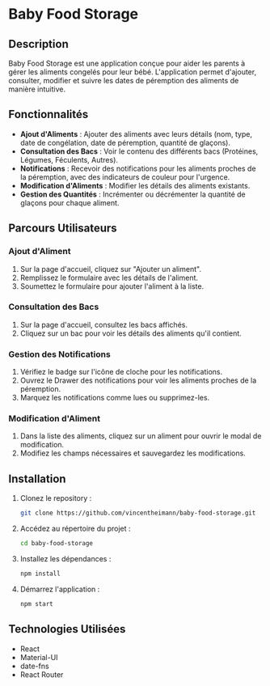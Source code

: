 # Baby Food Storage

## Description
Baby Food Storage est une application conçue pour aider les parents à gérer les aliments congelés pour leur bébé. L'application permet d'ajouter, consulter, modifier et suivre les dates de péremption des aliments de manière intuitive.

## Fonctionnalités
- **Ajout d'Aliments** : Ajouter des aliments avec leurs détails (nom, type, date de congélation, date de péremption, quantité de glaçons).
- **Consultation des Bacs** : Voir le contenu des différents bacs (Protéines, Légumes, Féculents, Autres).
- **Notifications** : Recevoir des notifications pour les aliments proches de la péremption, avec des indicateurs de couleur pour l'urgence.
- **Modification d'Aliments** : Modifier les détails des aliments existants.
- **Gestion des Quantités** : Incrémenter ou décrémenter la quantité de glaçons pour chaque aliment.

## Parcours Utilisateurs
### Ajout d'Aliment
1. Sur la page d'accueil, cliquez sur "Ajouter un aliment".
2. Remplissez le formulaire avec les détails de l'aliment.
3. Soumettez le formulaire pour ajouter l'aliment à la liste.

### Consultation des Bacs
1. Sur la page d'accueil, consultez les bacs affichés.
2. Cliquez sur un bac pour voir les détails des aliments qu'il contient.

### Gestion des Notifications
1. Vérifiez le badge sur l'icône de cloche pour les notifications.
2. Ouvrez le Drawer des notifications pour voir les aliments proches de la péremption.
3. Marquez les notifications comme lues ou supprimez-les.

### Modification d'Aliment
1. Dans la liste des aliments, cliquez sur un aliment pour ouvrir le modal de modification.
2. Modifiez les champs nécessaires et sauvegardez les modifications.

## Installation
1. Clonez le repository :
   ```bash
   git clone https://github.com/vincentheimann/baby-food-storage.git
   ```
2. Accédez au répertoire du projet :
   ```bash
   cd baby-food-storage
   ```
3. Installez les dépendances :
   ```bash
   npm install
   ```
4. Démarrez l'application :
   ```bash
   npm start
   ```

## Technologies Utilisées
- React
- Material-UI
- date-fns
- React Router
